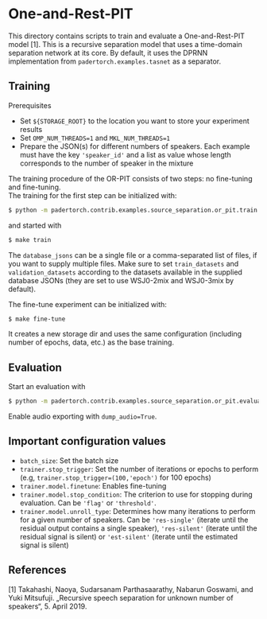 One-and-Rest-PIT
================

This directory contains scripts to train and evaluate a One-and-Rest-PIT model [1].
This is a recursive separation model that uses a time-domain separation network at its core.
By default, it uses the DPRNN implementation from `padertorch.examples.tasnet` as a separator.

Training
--------

Prerequisites

 - Set `${STORAGE_ROOT}` to the location you want to store your experiment results
 - Set `OMP_NUM_THREADS=1` and `MKL_NUM_THREADS=1`
 - Prepare the JSON(s) for different numbers of speakers. Each example must have the key `'speaker_id'` and a list as 
     value whose length corresponds to the number of speaker in the mixture

The training procedure of the OR-PIT consists of two steps: no fine-tuning and fine-tuning.     
The training for the first step can be initialized with:
     
```bash
$ python -m padertorch.contrib.examples.source_separation.or_pit.train init with database_jsons=${path_to_your_jsons}
 ```

and started with 

```bash
$ make train
```

The `database_jsons` can be a single file or a comma-separated list of files, if you want to supply multiple files.
Make sure to set `train_datasets` and `validation_datasets` according to the datasets available in the supplied 
database JSONs (they are set to use WSJ0-2mix and WSJ0-3mix by default).

The fine-tune experiment can be initialized with:

```bash
$ make fine-tune
```

It creates a new storage dir and uses the same configuration (including number of epochs, data, etc.) as the base training.

Evaluation
----------

Start an evaluation with 

```bash
$ python -m padertorch.contrib.examples.source_separation.or_pit.evaluate init with model_path=${path_to_the_model_dir} database_json=${path_to_the_json} "datasets=['your','datasets']"
```

Enable audio exporting with `dump_audio=True`.

Important configuration values
------------------------------

 - `batch_size`: Set the batch size
 - `trainer.stop_trigger`: Set the number of iterations or epochs to perform (e.g, `trainer.stop_trigger=(100,'epoch')` for 100 epochs)
 - `trainer.model.finetune`: Enables fine-tuning
 - `trainer.model.stop_condition`: The criterion to use for stopping during evaluation. Can be `'flag'` or `'threshold'`.
 - `trainer.model.unroll_type`: Determines how many iterations to perform for a given number of speakers. Can be `'res-single'` (iterate until the residual output contains a single speaker), `'res-silent'` (iterate until the residual signal is silent) or `'est-silent'` (iterate until the estimated signal is silent)
 

References
----------

  [1] Takahashi, Naoya, Sudarsanam Parthasaarathy, Nabarun Goswami, and Yuki Mitsufuji. „Recursive speech 
        separation for unknown number of speakers“, 5. April 2019.
